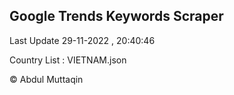 

## Google Trends Keywords Scraper 
 
Last Update 29-11-2022 , 20:40:46

Country List :
VIETNAM.json



© Abdul Muttaqin 
